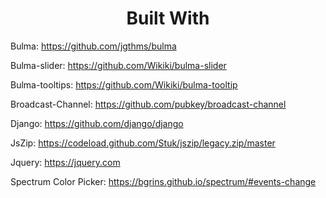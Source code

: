 <h1 style="text-align: center;">Built With</h1>

Bulma: https://github.com/jgthms/bulma

Bulma-slider: https://github.com/Wikiki/bulma-slider

Bulma-tooltips: https://github.com/Wikiki/bulma-tooltip

Broadcast-Channel: https://github.com/pubkey/broadcast-channel

Django: https://github.com/django/django

JsZip: https://codeload.github.com/Stuk/jszip/legacy.zip/master

Jquery: https://jquery.com

Spectrum Color Picker: https://bgrins.github.io/spectrum/#events-change